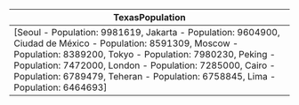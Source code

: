 | TexasPopulation |
| --- |
| [Seoul - Population: 9981619, Jakarta - Population: 9604900, Ciudad de México - Population: 8591309, Moscow - Population: 8389200, Tokyo - Population: 7980230, Peking - Population: 7472000, London - Population: 7285000, Cairo - Population: 6789479, Teheran - Population: 6758845, Lima - Population: 6464693] |
